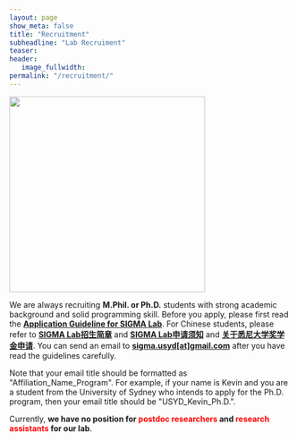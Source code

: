 ```yaml
---
layout: page
show_meta: false
title: "Recruitment"
subheadline: "Lab Recruiment"
teaser: 
header:
   image_fullwidth: 
permalink: "/recruitment/"
---
```


<img src="../guidelines/recruit.jpg" width="350">

We are always recruiting **M.Phil. or Ph.D.** students with strong academic background and solid programming skill. Before you apply, please first read the [**Application Guideline for SIGMA Lab**](/guidelines/guideline_eng.pdf). For Chinese students, please refer to [**SIGMA Lab招生简章**](/guidelines/ad.pdf) and [**SIGMA Lab申请须知**](/guidelines/guideline_chinese.pdf) and [**关于悉尼大学奖学金申请**](/guidelines/scholarship_chi.pdf). You can send an email to [**sigma.usyd[at]gmail.com**](mailto:sigma.usyd@gmail.com) after you have read the guidelines carefully. 

Note that your email title should be formatted as "Affiliation_Name_Program". For example, if your name is Kevin and you are a student from the University of Sydney who intends to apply for the Ph.D. program, then your email title should be "USYD_Kevin_Ph.D.".

Currently, **we have no position for <span style="color:red"> postdoc researchers </span> and <span style="color:red"> research assistants </span> for our lab**.
